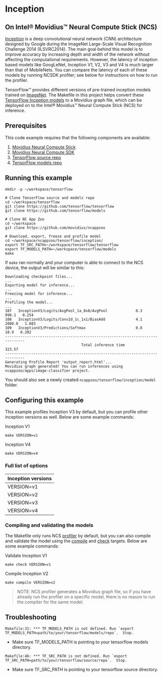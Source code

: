 # Inception
## On Intel® Movidius™ Neural Compute Stick (NCS)

<a href="https://research.google.com/pubs/pub43022.html" target="_blank">Inception</a> is a deep convolutional neural network (CNN) architecture designed by Google during the ImageNet Large-Scale Visual Recognition Challenge 2014 (ILSVRC2014). The main goal behind this model is to improve accuracy by increasing depth and width of the network without affecting the computational requirements. However, the latency of inception based models like GoogLeNet, Inception V1, V2, V3 and V4 is much larger than that of MobileNets. You can compare the latency of each of these models by running NCSDK profiler; see below for instructions on how to run the profiler.

TensorFlow™ provides different versions of pre-trained inception models trained on <a href="http://www.image-net.org/" target="_blank">ImageNet</a>. The Makefile in this project helps convert these <a href="https://github.com/tensorflow/models/tree/master/research/slim#Pretrained" target="_blank">TensorFlow Inception models</a> to a Movidius graph file, which can be deployed on to the Intel® Movidius™ Neural Compute Stick (NCS) for inference.

## Prerequisites

This code example requires that the following components are available:
1. <a href="https://developer.movidius.com/buy" target="_blank">Movidius Neural Compute Stick</a>
2. <a href="https://developer.movidius.com/start" target="_blank">Movidius Neural Compute SDK</a>
3. <a href="https://github.com/tensorflow/tensorflow" target="_blank">TensorFlow source repo</a>
4. <a href="https://github.com/tensorflow/models" target="_blank">TensorFlow models repo</a>

## Running this example

~~~
mkdir -p ~/workspace/tensorflow

# Clone TensorFlow source and models repo
cd ~/workspace/tensorflow
git clone https://github.com/tensorflow/tensorflow
git clone https://github.com/tensorflow/models

# Clone NC App Zoo
cd ~/workspace
git clone https://github.com/movidius/ncappzoo

# Download, export, freeze and profile model
cd ~/workspace/ncappzoo/tensorflow/inception/
export TF_SRC_PATH=~/workspace/tensorflow/tensorflow
export TF_MODELS_PATH=~/workspace/tensorflow/models
make
~~~

If `make` ran normally and your computer is able to connect to the NCS device, the output will be similar to this:

~~~
Downloading checkpoint files...
...
Exporting model for inference...
...
Freezing model for inference...
...
Profiling the model...
...
107   InceptionV3/Logits/AvgPool_1a_8x8/AvgPool             0.3   998.1   0.254
108   InceptionV3/Logits/Conv2d_1c_1x1/BiasAdd              4.1  2080.0   1.883
109   InceptionV3/Predictions/Softmax                       0.0    18.9   0.202
-------------------------------------------------------------------------------
                                   Total inference time                  323.57
-------------------------------------------------------------------------------
Generating Profile Report 'output_report.html'...
Movidius graph generated! You can run inferences using ncappzoo/apps/image-classifier project.
~~~

You should also see a newly created `ncappzoo/tensorflow/inception/model` folder.

## Configuring this example
This example profiles Inception V3 by default, but you can profile other inception versions as well. Below are some example commands:

Inception V1
~~~
make VERSION=v1
~~~

Inception V4
~~~
make VERSION=v4
~~~

### Full list of options
| Inception versions |
| --- |
| VERSION=v1 |
| VERSION=v2 |
| VERSION=v3 |
| VERSION=v4 |

### Compiling and validating the models
The Makefile only runs NCS <a href="https://movidius.github.io/ncsdk/tools/profile.html" target="_blank">profiler</a> by default, but you can also compile and validate the model using the <a href="https://movidius.github.io/ncsdk/tools/compile.html" target="_blank">compile</a> and <a href="https://movidius.github.io/ncsdk/tools/check.html" target="_blank">check</a> targets. Below are some example commands:

Validate Inception V1 
~~~
make check VERSION=v1
~~~

Compile Inception V2
~~~
make compile VERSION=v2
~~~

> NOTE: NCS profiler generates a Movidius graph file, so if you have already run the profiler on a specific model, there is no reason to run the compiler for the same model.

## Troubleshooting

~~~
Makefile:31: *** TF_MODELS_PATH is not defined. Run `export TF_MODELS_PATH=path/to/your/tensorflow/models/repo`.  Stop.
~~~
* Make sure TF_MODELS_PATH is pointing to your tensorflow models directory.

~~~
Makefile:46: *** TF_SRC_PATH is not defined. Run `export TF_SRC_PATH=path/to/your/tensorflow/source/repo`.  Stop.
~~~
* Make sure TF_SRC_PATH is pointing to your tensorflow source directory.


